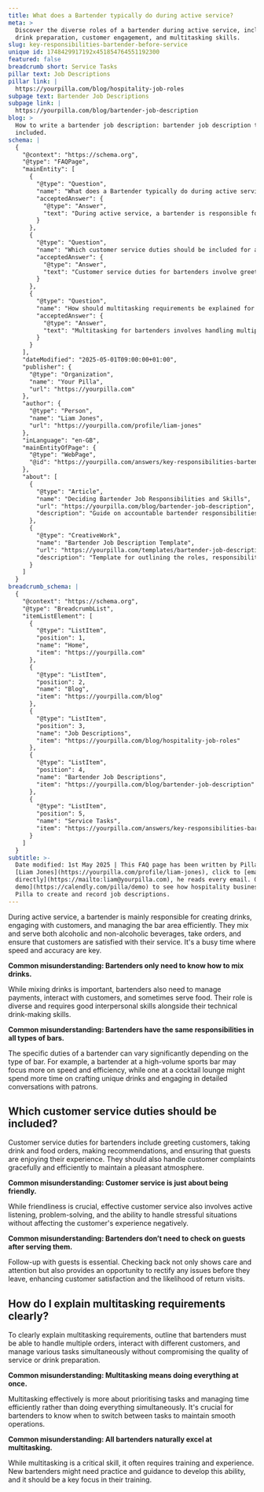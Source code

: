 ```yaml
---
title: What does a Bartender typically do during active service?
meta: >
  Discover the diverse roles of a bartender during active service, including
  drink preparation, customer engagement, and multitasking skills.
slug: key-responsibilities-bartender-before-service
unique id: 1748429917192x451854764551192300
featured: false
breadcrumb short: Service Tasks
pillar text: Job Descriptions
pillar link: |
  https://yourpilla.com/blog/hospitality-job-roles
subpage text: Bartender Job Descriptions
subpage link: |
  https://yourpilla.com/blog/bartender-job-description
blog: >
  How to write a bartender job description: bartender job description template
  included.
schema: |
  {
    "@context": "https://schema.org",
    "@type": "FAQPage",
    "mainEntity": [
      {
        "@type": "Question",
        "name": "What does a Bartender typically do during active service?",
        "acceptedAnswer": {
          "@type": "Answer",
          "text": "During active service, a bartender is responsible for creating drinks, taking orders, and managing the bar area. They mix and serve alcoholic and non-alcoholic beverages, and engage with customers to ensure satisfaction. Responsibilities also include managing payments, possibly serving food, and maintaining a friendly and efficient service environment."
        }
      },
      {
        "@type": "Question",
        "name": "Which customer service duties should be included for a bartender?",
        "acceptedAnswer": {
          "@type": "Answer",
          "text": "Customer service duties for bartenders involve greeting customers, taking drink and food orders, making recommendations, and ensuring customer satisfaction. Effective customer service requires more than just friendliness; it includes active listening, problem-solving skills, and providing follow-up to address any concerns, thus enhancing the customer experience."
        }
      },
      {
        "@type": "Question",
        "name": "How should multitasking requirements be explained for a bartender?",
        "acceptedAnswer": {
          "@type": "Answer",
          "text": "Multitasking for bartenders involves handling multiple orders, interacting with different customers, and managing several tasks simultaneously. It is crucial to prioritise tasks, manage time efficiently, and switch tasks appropriately to ensure smooth operations. Training and experience are essential to develop these skills effectively."
        }
      }
    ],
    "dateModified": "2025-05-01T09:00:00+01:00",
    "publisher": {
      "@type": "Organization",
      "name": "Your Pilla",
      "url": "https://yourpilla.com"
    },
    "author": {
      "@type": "Person",
      "name": "Liam Jones",
      "url": "https://yourpilla.com/profile/liam-jones"
    },
    "inLanguage": "en-GB",
    "mainEntityOfPage": {
      "@type": "WebPage",
      "@id": "https://yourpilla.com/answers/key-responsibilities-bartender-before-service"
    },
    "about": [
      {
        "@type": "Article",
        "name": "Deciding Bartender Job Responsibilities and Skills",
        "url": "https://yourpilla.com/blog/bartender-job-description",
        "description": "Guide on accountable bartender responsibilities and essential skills for effective job performance."
      },
      {
        "@type": "CreativeWork",
        "name": "Bartender Job Description Template",
        "url": "https://yourpilla.com/templates/bartender-job-description",
        "description": "Template for outlining the roles, responsibilities, and qualifications of bartenders to attract qualified candidates."
      }
    ]
  }
breadcrumb_schema: |
  {
    "@context": "https://schema.org",
    "@type": "BreadcrumbList",
    "itemListElement": [
      {
        "@type": "ListItem",
        "position": 1,
        "name": "Home",
        "item": "https://yourpilla.com"
      },
      {
        "@type": "ListItem",
        "position": 2,
        "name": "Blog",
        "item": "https://yourpilla.com/blog"
      },
      {
        "@type": "ListItem",
        "position": 3,
        "name": "Job Descriptions",
        "item": "https://yourpilla.com/blog/hospitality-job-roles"
      },
      {
        "@type": "ListItem",
        "position": 4,
        "name": "Bartender Job Descriptions",
        "item": "https://yourpilla.com/blog/bartender-job-description"
      },
      {
        "@type": "ListItem",
        "position": 5,
        "name": "Service Tasks",
        "item": "https://yourpilla.com/answers/key-responsibilities-bartender-before-service"
      }
    ]
  }
subtitle: >-
  Date modified: 1st May 2025 | This FAQ page has been written by Pilla Founder,
  [Liam Jones](https://yourpilla.com/profile/liam-jones), click to [email Liam
  directly](https://mailto:liam@yourpilla.com), he reads every email. Or [book a
  demo](https://calendly.com/pilla/demo) to see how hospitality businesses use
  Pilla to create and record job descriptions.
---
```

During active service, a bartender is mainly responsible for creating drinks, engaging with customers, and managing the bar area efficiently. They mix and serve both alcoholic and non-alcoholic beverages, take orders, and ensure that customers are satisfied with their service. It's a busy time where speed and accuracy are key.

**Common misunderstanding: Bartenders only need to know how to mix drinks.**

While mixing drinks is important, bartenders also need to manage payments, interact with customers, and sometimes serve food. Their role is diverse and requires good interpersonal skills alongside their technical drink-making skills.

**Common misunderstanding: Bartenders have the same responsibilities in all types of bars.**

The specific duties of a bartender can vary significantly depending on the type of bar. For example, a bartender at a high-volume sports bar may focus more on speed and efficiency, while one at a cocktail lounge might spend more time on crafting unique drinks and engaging in detailed conversations with patrons.

## Which customer service duties should be included?

Customer service duties for bartenders include greeting customers, taking drink and food orders, making recommendations, and ensuring that guests are enjoying their experience. They should also handle customer complaints gracefully and efficiently to maintain a pleasant atmosphere.

**Common misunderstanding: Customer service is just about being friendly.**

While friendliness is crucial, effective customer service also involves active listening, problem-solving, and the ability to handle stressful situations without affecting the customer's experience negatively.

**Common misunderstanding: Bartenders don’t need to check on guests after serving them.**

Follow-up with guests is essential. Checking back not only shows care and attention but also provides an opportunity to rectify any issues before they leave, enhancing customer satisfaction and the likelihood of return visits.

## How do I explain multitasking requirements clearly?

To clearly explain multitasking requirements, outline that bartenders must be able to handle multiple orders, interact with different customers, and manage various tasks simultaneously without compromising the quality of service or drink preparation.

**Common misunderstanding: Multitasking means doing everything at once.**

Multitasking effectively is more about prioritising tasks and managing time efficiently rather than doing everything simultaneously. It's crucial for bartenders to know when to switch between tasks to maintain smooth operations.

**Common misunderstanding: All bartenders naturally excel at multitasking.**

While multitasking is a critical skill, it often requires training and experience. New bartenders might need practice and guidance to develop this ability, and it should be a key focus in their training.
